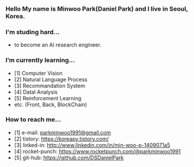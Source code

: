 ### Hello My name is Minwoo Park(Daniel Park) and I live in Seoul, Korea.
### I'm studing hard...
- to become an AI research engineer.

### I’m currently learning...
- [1] Computer Vision
- [2] Natural Language Process
- [3] Recommandation System
- [4] Datal Analysis
- [5] Reinforcement Learning
- etc. (Front, Back, BlockChain)

### How to reach me...
- [1] e-mail: parkminwoo1991@gmail.com
- [2] tistory: https://koreapy.tistory.com/
- [3] linked-in: http://www.linkedin.com/in/min-woo-p-1409071a5
- [4] rocket-punch: https://www.rocketpunch.com/@parkminwoo1991
- [5] git-hub: https://github.com/DSDanielPark
<!--
**DSDanielPark/DSDanielPark** is a ✨ _special_ ✨ repository because its `README.md` (this file) appears on your GitHub profile.

Here are some ideas to get you started:

- 🔭 I’m currently working on ...
- 🌱 I’m currently learning ...
- 👯 I’m looking to collaborate on ...
- 🤔 I’m looking for help with ...
- 💬 Ask me about ...
- 📫 How to reach me: ...
- 😄 Pronouns: ...
- ⚡ Fun fact: ...
-->

